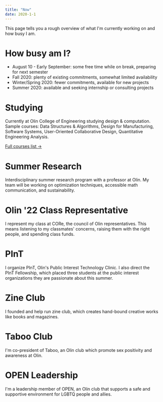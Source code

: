 ```yaml
---
title: "Now"
date: 2020-1-1
---
```


This page tells you a rough overview of what I'm currently working on and how busy I am.

# How busy am I?
- August 10 - Early September: some free time while on break, preparing for next semester
- Fall 2020: plenty of existing commitments, somewhat limited availability
- Winter/Spring 2020: fewer commitments, available for new projects
- Summer 2020: available and seeking internship or consulting projects

# Studying
Currently at Olin College of Engineering studying design & computation. Sample courses: Data Structures & Algorithms, Design for Manufacturing, Software Systems, User-Oriented Collaborative Design, Quantitative Engineering Analysis.

[Full courses list →](courses.md)

# Summer Research
Interdisciplinary summer research program with a professor at Olin. My team will be working on optimization techniques, accessible math communication, and sustainability.

# Olin '22 Class Representative
I represent my class at CORe, the council of Olin representatives. This means listening to my classmates' concerns, raising them with the right people, and spending class funds.

# PInT
I organize PInT, Olin's Public Interest Technology Clinic. I also direct the PInT Fellowship, which placed three students at the public interest organizations they are passionate about this summer.

# Zine Club
I founded and help run zine club, which creates hand-bound creative works like books and magazines.

# Taboo Club
I'm co-president of Taboo, an Olin club which promote sex positivity and awareness at Olin.

# OPEN Leadership
I'm a leadership member of OPEN, an Olin club that supports a safe and supportive environment for LGBTQ people and allies.
